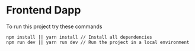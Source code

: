 # Frontend Dapp

To run this project try these commands

```shell
npm install || yarn install // Install all dependencies
npm run dev || yarn run dev // Run the project in a local environment
```
